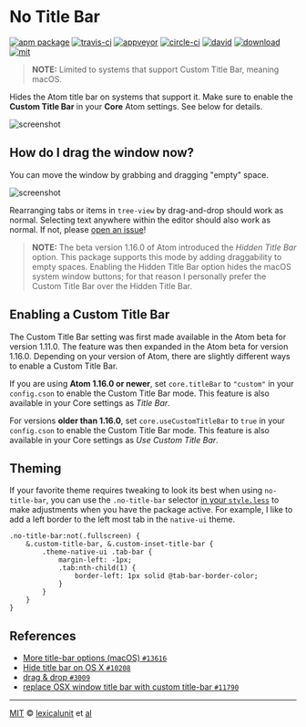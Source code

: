 # No Title Bar

[![apm package][apm-ver-link]][releases]
[![travis-ci][travis-ci-badge]][travis-ci]
[![appveyor][appveyor-badge]][appveyor]
[![circle-ci][circle-ci-badge]][circle-ci]
[![david][david-badge]][david]
[![download][dl-badge]][apm-pkg-link]
[![mit][mit-badge]][mit]

> **NOTE:** Limited to systems that support Custom Title Bar, meaning macOS.

Hides the Atom title bar on systems that support it. Make sure to enable the **Custom Title Bar**
in your **Core** Atom settings. See below for details.

![screenshot][main-screenshot]

## How do I drag the window now?

You can move the window by grabbing and dragging "empty" space.

![screenshot][empty-screenshot]

Rearranging tabs or items in `tree-view` by drag-and-drop should work as normal. Selecting text
anywhere within the editor should also work as normal. If not, please [open an issue][issues]!

> **NOTE:** The beta version 1.16.0 of Atom introduced the _Hidden Title Bar_ option.
>           This package supports this mode by adding draggability to empty spaces.
>           Enabling the Hidden Title Bar option hides the macOS system window buttons;
>           for that reason I personally prefer the Custom Title Bar over the Hidden Title Bar.

## Enabling a Custom Title Bar

The Custom Title Bar setting was first made available in the Atom beta for version 1.11.0.
The feature was then expanded in the Atom beta for version 1.16.0. Depending on your version of
Atom, there are slightly different ways to enable a Custom Title Bar.

If you are using **Atom 1.16.0 or newer**, set `core.titleBar` to `"custom"` in your `config.cson`
to enable the Custom Title Bar mode. This feature is also available in your Core settings as
_Title Bar_.

For versions **older than 1.16.0**, set `core.useCustomTitleBar` to `true` in your `config.cson` to
enable the Custom Title Bar mode. This feature is also available in your Core settings as
_Use Custom Title Bar_.

## Theming

If your favorite theme requires tweaking to look its best when using `no-title-bar`, you can use the
`.no-title-bar` selector [in your `style.less`](style-tweaks) to make adjustments when you have the
package active. For example, I like to add a left border to the left most tab in the `native-ui`
theme.

```less
.no-title-bar:not(.fullscreen) {
    &.custom-title-bar, &.custom-inset-title-bar {
        .theme-native-ui .tab-bar {
            margin-left: -1px;
            .tab:nth-child(1) {
                border-left: 1px solid @tab-bar-border-color;
            }
        }
    }
}
```

## References

- [More title-bar options (macOS) `#13616`](https://github.com/atom/atom/pull/13616)
- [Hide title bar on OS X `#10208`](https://github.com/atom/atom/pull/10208)
- [drag & drop `#3009`](https://github.com/electron/electron/issues/3009)
- [replace OSX window title bar with custom title-bar `#11790`](https://github.com/atom/atom/pull/11790)

---

[MIT][mit] © [lexicalunit][author] et [al][contributors]

[mit]:              http://opensource.org/licenses/MIT
[author]:           http://github.com/lexicalunit
[contributors]:     https://github.com/lexicalunit/no-title-bar/graphs/contributors
[releases]:         https://github.com/lexicalunit/no-title-bar/releases
[mit-badge]:        https://img.shields.io/apm/l/no-title-bar.svg
[apm-pkg-link]:     https://atom.io/packages/no-title-bar
[apm-ver-link]:     https://img.shields.io/apm/v/no-title-bar.svg
[dl-badge]:         http://img.shields.io/apm/dm/no-title-bar.svg
[travis-ci-badge]:  https://travis-ci.org/lexicalunit/no-title-bar.svg?branch=master
[travis-ci]:        https://travis-ci.org/lexicalunit/no-title-bar
[appveyor]:         https://ci.appveyor.com/project/lexicalunit/no-title-bar?branch=master
[appveyor-badge]:   https://ci.appveyor.com/api/projects/status/10nasryx3of9h2lp/branch/master?svg=true
[circle-ci]:        https://circleci.com/gh/lexicalunit/no-title-bar/tree/master
[circle-ci-badge]:  https://circleci.com/gh/lexicalunit/no-title-bar/tree/master.svg?style=svg
[david-badge]:      https://david-dm.org/lexicalunit/no-title-bar.svg
[david]:            https://david-dm.org/lexicalunit/no-title-bar
[issues]:           https://github.com/lexicalunit/no-title-bar/issues
[style-tweaks]:     http://flight-manual.atom.io/using-atom/sections/basic-customization/#style-tweaks
[empty-screenshot]: https://cloud.githubusercontent.com/assets/1903876/21533874/dad294de-cd24-11e6-9fee-6e4809cc86a7.png
[main-screenshot]: https://cloud.githubusercontent.com/assets/1903876/18184202/8f52cd40-705d-11e6-95b0-1766fc741a16.png
